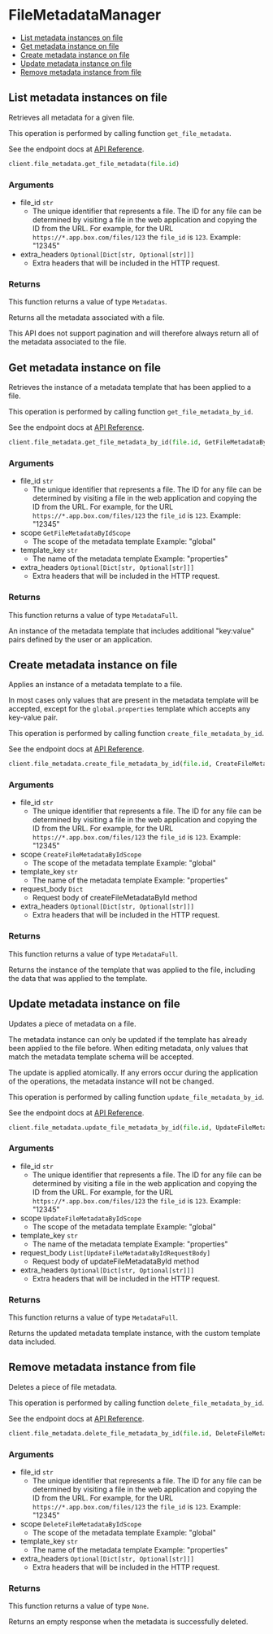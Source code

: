 # FileMetadataManager

- [List metadata instances on file](#list-metadata-instances-on-file)
- [Get metadata instance on file](#get-metadata-instance-on-file)
- [Create metadata instance on file](#create-metadata-instance-on-file)
- [Update metadata instance on file](#update-metadata-instance-on-file)
- [Remove metadata instance from file](#remove-metadata-instance-from-file)

## List metadata instances on file

Retrieves all metadata for a given file.

This operation is performed by calling function `get_file_metadata`.

See the endpoint docs at
[API Reference](https://developer.box.com/reference/get-files-id-metadata/).

<!-- sample get_files_id_metadata -->

```python
client.file_metadata.get_file_metadata(file.id)
```

### Arguments

- file_id `str`
  - The unique identifier that represents a file. The ID for any file can be determined by visiting a file in the web application and copying the ID from the URL. For example, for the URL `https://*.app.box.com/files/123` the `file_id` is `123`. Example: "12345"
- extra_headers `Optional[Dict[str, Optional[str]]]`
  - Extra headers that will be included in the HTTP request.

### Returns

This function returns a value of type `Metadatas`.

Returns all the metadata associated with a file.

This API does not support pagination and will therefore always return
all of the metadata associated to the file.

## Get metadata instance on file

Retrieves the instance of a metadata template that has been applied to a
file.

This operation is performed by calling function `get_file_metadata_by_id`.

See the endpoint docs at
[API Reference](https://developer.box.com/reference/get-files-id-metadata-id-id/).

<!-- sample get_files_id_metadata_id_id -->

```python
client.file_metadata.get_file_metadata_by_id(file.id, GetFileMetadataByIdScope.GLOBAL.value, 'properties')
```

### Arguments

- file_id `str`
  - The unique identifier that represents a file. The ID for any file can be determined by visiting a file in the web application and copying the ID from the URL. For example, for the URL `https://*.app.box.com/files/123` the `file_id` is `123`. Example: "12345"
- scope `GetFileMetadataByIdScope`
  - The scope of the metadata template Example: "global"
- template_key `str`
  - The name of the metadata template Example: "properties"
- extra_headers `Optional[Dict[str, Optional[str]]]`
  - Extra headers that will be included in the HTTP request.

### Returns

This function returns a value of type `MetadataFull`.

An instance of the metadata template that includes
additional "key:value" pairs defined by the user or
an application.

## Create metadata instance on file

Applies an instance of a metadata template to a file.

In most cases only values that are present in the metadata template
will be accepted, except for the `global.properties` template which accepts
any key-value pair.

This operation is performed by calling function `create_file_metadata_by_id`.

See the endpoint docs at
[API Reference](https://developer.box.com/reference/post-files-id-metadata-id-id/).

<!-- sample post_files_id_metadata_id_id -->

```python
client.file_metadata.create_file_metadata_by_id(file.id, CreateFileMetadataByIdScope.ENTERPRISE.value, template_key, {'testName': 1})
```

### Arguments

- file_id `str`
  - The unique identifier that represents a file. The ID for any file can be determined by visiting a file in the web application and copying the ID from the URL. For example, for the URL `https://*.app.box.com/files/123` the `file_id` is `123`. Example: "12345"
- scope `CreateFileMetadataByIdScope`
  - The scope of the metadata template Example: "global"
- template_key `str`
  - The name of the metadata template Example: "properties"
- request_body `Dict`
  - Request body of createFileMetadataById method
- extra_headers `Optional[Dict[str, Optional[str]]]`
  - Extra headers that will be included in the HTTP request.

### Returns

This function returns a value of type `MetadataFull`.

Returns the instance of the template that was applied to the file,
including the data that was applied to the template.

## Update metadata instance on file

Updates a piece of metadata on a file.

The metadata instance can only be updated if the template has already been
applied to the file before. When editing metadata, only values that match
the metadata template schema will be accepted.

The update is applied atomically. If any errors occur during the
application of the operations, the metadata instance will not be changed.

This operation is performed by calling function `update_file_metadata_by_id`.

See the endpoint docs at
[API Reference](https://developer.box.com/reference/put-files-id-metadata-id-id/).

<!-- sample put_files_id_metadata_id_id -->

```python
client.file_metadata.update_file_metadata_by_id(file.id, UpdateFileMetadataByIdScope.GLOBAL.value, 'properties', [UpdateFileMetadataByIdRequestBody(op=UpdateFileMetadataByIdRequestBodyOpField.REPLACE.value, path='/abc', value=new_value)])
```

### Arguments

- file_id `str`
  - The unique identifier that represents a file. The ID for any file can be determined by visiting a file in the web application and copying the ID from the URL. For example, for the URL `https://*.app.box.com/files/123` the `file_id` is `123`. Example: "12345"
- scope `UpdateFileMetadataByIdScope`
  - The scope of the metadata template Example: "global"
- template_key `str`
  - The name of the metadata template Example: "properties"
- request_body `List[UpdateFileMetadataByIdRequestBody]`
  - Request body of updateFileMetadataById method
- extra_headers `Optional[Dict[str, Optional[str]]]`
  - Extra headers that will be included in the HTTP request.

### Returns

This function returns a value of type `MetadataFull`.

Returns the updated metadata template instance, with the
custom template data included.

## Remove metadata instance from file

Deletes a piece of file metadata.

This operation is performed by calling function `delete_file_metadata_by_id`.

See the endpoint docs at
[API Reference](https://developer.box.com/reference/delete-files-id-metadata-id-id/).

<!-- sample delete_files_id_metadata_id_id -->

```python
client.file_metadata.delete_file_metadata_by_id(file.id, DeleteFileMetadataByIdScope.ENTERPRISE.value, template_key)
```

### Arguments

- file_id `str`
  - The unique identifier that represents a file. The ID for any file can be determined by visiting a file in the web application and copying the ID from the URL. For example, for the URL `https://*.app.box.com/files/123` the `file_id` is `123`. Example: "12345"
- scope `DeleteFileMetadataByIdScope`
  - The scope of the metadata template Example: "global"
- template_key `str`
  - The name of the metadata template Example: "properties"
- extra_headers `Optional[Dict[str, Optional[str]]]`
  - Extra headers that will be included in the HTTP request.

### Returns

This function returns a value of type `None`.

Returns an empty response when the metadata is
successfully deleted.
